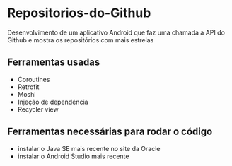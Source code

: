 # Repositorios-do-Github
Desenvolvimento de um aplicativo Android que faz uma chamada a API do Github e mostra os repositórios com mais estrelas

## Ferramentas usadas
 - Coroutines
 - Retrofit
 - Moshi
 - Injeção de dependência 
 - Recycler view
## Ferramentas necessárias para rodar o código
 - instalar o Java SE mais recente no site da Oracle
 - instalar o Android Studio mais recente
